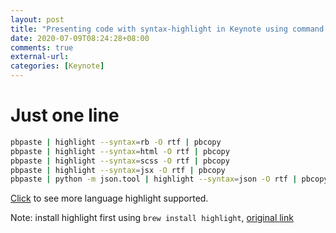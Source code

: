 ```yaml
---
layout: post
title: "Presenting code with syntax-highlight in Keynote using command tool highlight"
date: 2020-07-09T08:24:28+08:00
comments: true
external-url:
categories: [Keynote]
---
```


# Just one line

```bash
pbpaste | highlight --syntax=rb -O rtf | pbcopy
pbpaste | highlight --syntax=html -O rtf | pbcopy
pbpaste | highlight --syntax=scss -O rtf | pbcopy
pbpaste | highlight --syntax=jsx -O rtf | pbcopy
pbpaste | python -m json.tool | highlight --syntax=json -O rtf | pbcopy
```

[Click](http://www.andre-simon.de/doku/highlight/en/langs.php) to see more language highlight supported.

Note: install highlight first using `brew install highlight`, [original link](https://gist.github.com/jimbojsb/1630790)
